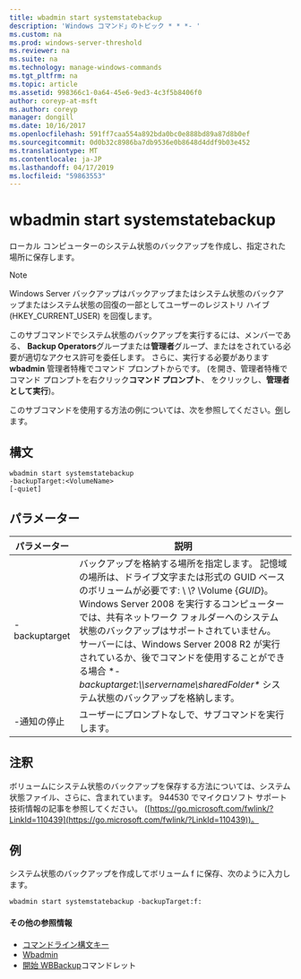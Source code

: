 ```yaml
---
title: wbadmin start systemstatebackup
description: 'Windows コマンド」のトピック * * *- '
ms.custom: na
ms.prod: windows-server-threshold
ms.reviewer: na
ms.suite: na
ms.technology: manage-windows-commands
ms.tgt_pltfrm: na
ms.topic: article
ms.assetid: 998366c1-0a64-45e6-9ed3-4c3f5b8406f0
author: coreyp-at-msft
ms.author: coreyp
manager: dongill
ms.date: 10/16/2017
ms.openlocfilehash: 591ff7caa554a892bda0bc0e888bd89a87d8b0ef
ms.sourcegitcommit: 0d0b32c8986ba7db9536e0b8648d4ddf9b03e452
ms.translationtype: MT
ms.contentlocale: ja-JP
ms.lasthandoff: 04/17/2019
ms.locfileid: "59863553"
---
```

# <a name="wbadmin-start-systemstatebackup"></a>wbadmin start systemstatebackup



ローカル コンピューターのシステム状態のバックアップを作成し、指定された場所に保存します。

> [!NOTE]
> Windows Server バックアップはバックアップまたはシステム状態のバックアップまたはシステム状態の回復の一部としてユーザーのレジストリ ハイブ (HKEY_CURRENT_USER) を回復します。

このサブコマンドでシステム状態のバックアップを実行するには、メンバーである、 **Backup Operators**グループまたは**管理者**グループ、またはをされている必要が適切なアクセス許可を委任します。 さらに、実行する必要があります **wbadmin** 管理者特権でコマンド プロンプトからです。 (を開き、管理者特権でコマンド プロンプトを右クリック**コマンド プロンプト**、 をクリックし、**管理者として実行**)。

このサブコマンドを使用する方法の例については、次を参照してください。[例](#BKMK_examples)します。

## <a name="syntax"></a>構文

```
wbadmin start systemstatebackup
-backupTarget:<VolumeName>
[-quiet]
```

## <a name="parameters"></a>パラメーター

|パラメーター|説明|
|---------|-----------|
|-backuptarget|バックアップを格納する場所を指定します。 記憶域の場所は、ドライブ文字または形式の GUID ベースのボリュームが必要です: \\ \\? \Volume {*GUID*}。</br>Windows Server 2008 を実行するコンピューターでは、共有ネットワーク フォルダーへのシステム状態のバックアップはサポートされていません。 サーバーには、Windows Server 2008 R2 が実行されているか、後でコマンドを使用することができる場合 **-backuptarget:\\\\servername\sharedFolder\** システム状態のバックアップを格納します。|
|-通知の停止|ユーザーにプロンプトなしで、サブコマンドを実行します。|

## <a name="remarks"></a>注釈

ボリュームにシステム状態のバックアップを保存する方法については、システム状態ファイル、さらに、含まれています。 944530 でマイクロソフト サポート技術情報の記事を参照してください。 ([https://go.microsoft.com/fwlink/?LinkId=110439](https://go.microsoft.com/fwlink/?LinkId=110439))。

## <a name="BKMK_examples"></a>例

システム状態のバックアップを作成してボリューム f に保存、次のように入力します。
```
wbadmin start systemstatebackup -backupTarget:f:
```

#### <a name="additional-references"></a>その他の参照情報

-   [コマンドライン構文キー](command-line-syntax-key.md)
-   [Wbadmin](wbadmin.md)
-   [開始 WBBackup](https://technet.microsoft.com/library/jj902459.aspx)コマンドレット